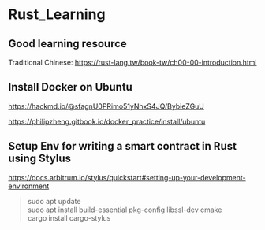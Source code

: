 # Rust_Learning

## Good learning resource

Traditional Chinese:
https://rust-lang.tw/book-tw/ch00-00-introduction.html

## Install Docker on Ubuntu

https://hackmd.io/@sfagnU0PRimo51yNhxS4JQ/BybieZGuU

https://philipzheng.gitbook.io/docker_practice/install/ubuntu


## Setup Env for writing a smart contract in Rust using Stylus

https://docs.arbitrum.io/stylus/quickstart#setting-up-your-development-environment

> sudo apt update  
> sudo apt install build-essential pkg-config libssl-dev cmake  
> cargo install cargo-stylus
